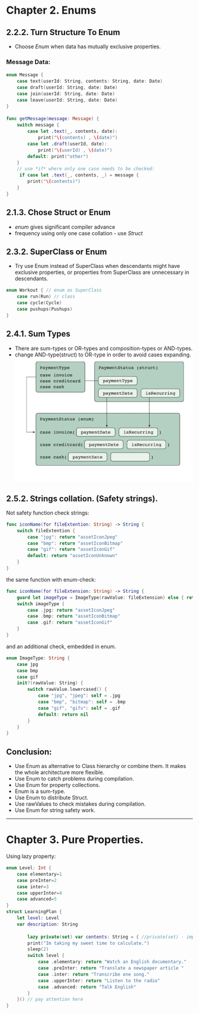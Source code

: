 # Chapter 2. Enums

## 2.2.2. Turn Structure To Enum

- Choose *Enum* when data has mutually exclusive properties.

### Message Data:

```swift
enum Message {
    case text(userId: String, contents: String, date: Date)
    case draft(userId: String, date: Date)
    case join(userId: String, date: Date)
    case leave(userId: String, date: Date)
}

func getMessage(message: Message) {
    switch message {
        case let .text(_, contents, date):
            print("\(contents) , \(date)")
        case let .draft(userId, date):
            print("\(userId) , \(date)")
        default: print("other")
    }
    // use *if* where only one case needs to be checked:
     if case let .text(_, contents, _) = message {
        print("\(contents)")
    }
}
```

## 2.1.3. Chose Struct or Enum

- *enum* gives significant compiler advance
- frequency using only one case collation - use *Struct*
  
## 2.3.2. SuperClass or Enum

- Try use Enum instead of SuperClass when descendants might have exclusive properties, or properties from SuperClass are unnecessary in descendants.
  
```swift
enum Workout { // enum as SuperClass
    case run(Run) // class
    case cycle(Cycle) 
    case pushups(Pushups) 
}
```

## 2.4.1. Sum Types

- There are sum-types or OR-types and composition-types or AND-types.
- change AND-type(struct) to OR-type in order to avoid cases expanding.  
![struct->enum](images/ch2-2_5.png)

## 2.5.2. Strings collation. (Safety strings).

Not safety function check strings:

```swift
func iconName(for fileExtention: String) -> String {
    switch fileExtention {
        case "jpg": return "assetIconJpeg"
        case "bmp": return "assetIconBitmap" 
        case "gif": return "assetIconGif" 
        default: return "assetIconUnknown"
    }
}
```

the same function with enum-check:

```swift
func iconName(for fileExtension: String) -> String {
    guard let imageType = ImageType(rawValue: fileExtension) else { return "assetIconUnknown" } 
    switch imageType {
        case .jpg: return "assetIconJpeg" 
        case .bmp: return "assetIconBitmap" 
        case .gif: return "assetIconGif"
    } 
}
```

and an additional check, embedded in enum.

```swift
enum ImageType: String { 
    case jpg
    case bmp 
    case gif
    init?(rawValue: String) {
        switch rawValue.lowercased() {
            case "jpg", "jpeg": self = .jpg
            case "bmp", "bitmap": self = .bmp 
            case "gif", "gifv": self = .gif 
            default: return nil
        } 
    }
}
```

## Conclusion:

- Use Enum as alternative to Class hierarchy or combine them. It makes the whole architecture more flexible.
- Use Enum to catch problems during compilation.
- Use Enum for property collections.
- Enum is a sum-type.
- Use Enum to distribute Struct.
- Use rawValues to check mistakes during compilation.
- Use Enum for string safety work.
  
---

# Chapter 3. Pure Properties.

Using lazy property:

``` swift
enum Level: Int {
    case elementary=1
    case preInter=2
    case inter=3
    case upperInter=4
    case advanced=5
}
struct LearningPlan {
    let level: Level
    var description: String
    
        lazy private(set) var contents: String = { //private(set) - impossible to change out of scope
        print("Im taking my sweet time to calculate.")
        sleep(2)
        switch level {
            case .elementary: return "Watch an English documentary."
            case .preInter: return "Translate a newspaper article "
            case .inter: return "Transcribe one song."
            case .upperInter: return "Listen to the radio"
            case .advanced: return "Talk English"
        }
    }() // pay attention here
}
```